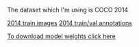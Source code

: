 The dataset which I'm using is COCO 2014

[2014 train images](http://images.cocodataset.org/zips/train2014.zip)
[2014 train/val annotations](http://images.cocodataset.org/annotations/annotations_trainval2014.zip)

[To download model weights click here](https://mega.nz/file/Y0wTxJBA#Y38NS9eX54D8s_kJz0wU485DtJlqUWeSi5pluoju4Ug)
